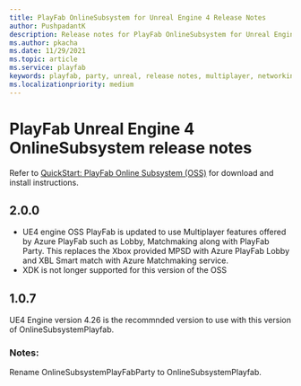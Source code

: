 ```yaml
---
title: PlayFab OnlineSubsystem for Unreal Engine 4 Release Notes
author: PushpadantK
description: Release notes for PlayFab OnlineSubsystem for Unreal Engine 4
ms.author: pkacha
ms.date: 11/29/2021
ms.topic: article
ms.service: playfab
keywords: playfab, party, unreal, release notes, multiplayer, networking
ms.localizationpriority: medium
---
```


# PlayFab Unreal Engine 4 OnlineSubsystem release notes

Refer to [QuickStart: PlayFab Online Subsystem (OSS)](party-unreal-engine-oss-quickstart.md) for download and install instructions.
## 2.0.0
- UE4 engine OSS PlayFab is updated to use Multiplayer features offered by Azure PlayFab such as Lobby, Matchmaking along with PlayFab Party.
This replaces the Xbox provided MPSD with Azure PlayFab Lobby and XBL Smart match with Azure Matchmaking service.
- XDK is not longer supported for this version of the OSS

## 1.0.7
UE4 Engine version 4.26 is the recommnded version to use with this version of OnlineSubsystemPlayfab.
### Notes:
Rename OnlineSubsystemPlayFabParty to OnlineSubsystemPlayfab.



